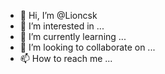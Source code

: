 - 👋 Hi, I’m @Lioncsk
- 👀 I’m interested in ...
- 🌱 I’m currently learning ...
- 💞️ I’m looking to collaborate on ...
- 📫 How to reach me ...

<!---
Lioncsk/Lioncsk is a ✨ special ✨ repository because its `README.md` (this file) appears on your GitHub profile.
You can click the Preview link to take a look at your changes.
--->
